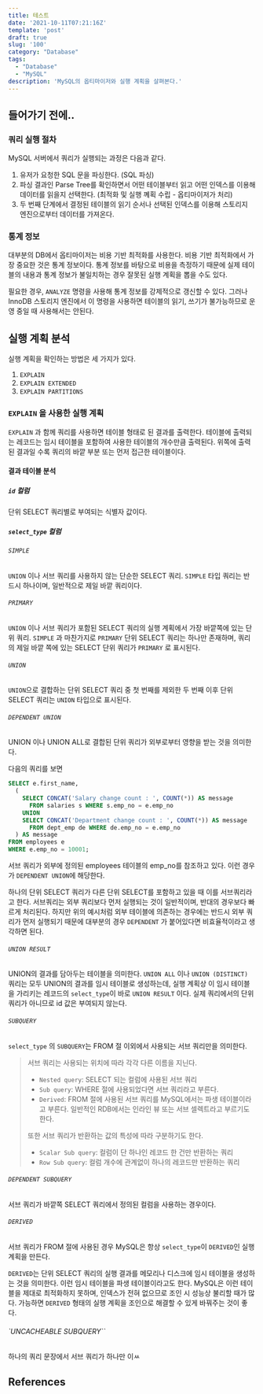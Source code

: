 ```yaml
---
title: 테스트
date: '2021-10-11T07:21:16Z'
template: 'post'
draft: true
slug: '100'
category: "Database"
tags:
  - "Database"
  - "MySQL"
description: 'MySQL의 옵티마이저와 실행 계획을 살펴본다.'
---
```


## 들어가기 전에..

### 쿼리 실행 절차

MySQL 서버에서 쿼리가 실행되는 과정은 다음과 같다.

1. 유저가 요청한 SQL 문을 파싱한다. (SQL 파싱)
2. 파싱 결과인 Parse Tree를 확인하면서 어떤 테이블부터 읽고 어떤 인덱스를 이용해 데이터를 읽을지 선택한다. (최적화 및 실행 꼐획 수립 - 옵티마이저가 처리)
3. 두 번째 단계에서 결정된 테이블의 읽기 순서나 선택된 인덱스를 이용해 스토리지 엔진으로부터 데이터를 가져온다.

### 통계 정보

대부분의 DB에서 옵티마이저는 비용 기반 최적화를 사용한다. 비용 기반 최적화에서 가장 중요한 것은 통계 정보이다. 통계 정보를 바탕으로 비용을 측정하기 때문에 실제 테이블의 내용과 통계 정보가 불일치하는 경우 잘못된 실행 계획을 뽑을 수도 있다.

필요한 경우, `ANALYZE` 명령을 사용해 통계 정보를 강제적으로 갱신할 수 있다. 그러나 InnoDB 스토리지 엔진에서 이 명령을 사용하면 테이블의 읽기, 쓰기가 불가능하므로 운영 중일 때 사용해서는 안된다.

## 실행 계획 분석

실행 계획을 확인하는 방법은 세 가지가 있다.

1. `EXPLAIN`
2. `EXPLAIN EXTENDED`
3. `EXPLAIN PARTITIONS`

### `EXPLAIN` 을 사용한 실행 계획

`EXPLAIN` 과 함께 쿼리를 사용하면 테이블 형태로 된 결과를 출력한다. 테이블에 출력되는 레코드는 임시 테이블을 포함하여 사용한 테이블의 개수만큼 출력된다.
위쪽에 출력된 결과일 수록 쿼리의 바깥 부분 또는 먼저 접근한 테이블이다.

#### 결과 테이블 분석

##### `id` 컬럼

단위 SELECT 쿼리별로 부여되는 식별자 값이다.

##### `select_type` 컬럼
    
###### `SIMPLE`

`UNION` 이나 서브 쿼리를 사용하지 않는 단순한 SELECT 쿼리. `SIMPLE` 타입 쿼리는 반드시 하나이며, 일반적으로 제일 바깥 쿼리이다.

###### `PRIMARY`

`UNION` 이나 서브 쿼리가 포함된 SELECT 쿼리의 실행 계획에서 가장 바깥쪽에 있는 단위 쿼리. `SIMPLE` 과 마찬가지로 `PRIMARY` 단위 SELECT 쿼리는 하나만 존재하며, 쿼리의 제일 바깥 쪽에 있는 SELECT 단위 쿼리가 `PRIMARY` 로 표시된다.

###### `UNION`

`UNION`으로 결합하는 단위 SELECT 쿼리 중 첫 번째를 제외한 두 번째 이후 단위 SELECT 쿼리는 `UNION` 타입으로 표시된다.

###### `DEPENDENT UNION` 

UNION 이나 UNION ALL로 결합된 단위 쿼리가 외부로부터 영향을 받는 것을 의미한다. 

다음의 쿼리를 보면

```sql
SELECT e.first_name,
  (
    SELECT CONCAT('Salary change count : ', COUNT(*)) AS message
      FROM salaries s WHERE s.emp_no = e.emp_no
    UNION
    SELECT CONCAT('Department change count : ', COUNT(*)) AS message
      FROM dept_emp de WHERE de.emp_no = e.emp_no
  ) AS message
FROM employees e
WHERE e.emp_no = 10001;
```

서브 쿼리가 외부에 정의된 employees 테이블의 emp_no를 참조하고 있다. 이런 경우가 `DEPENDENT UNION`에 해당한다. 

하나의 단위 SELECT 쿼리가 다른 단위 SELECT를 포함하고 있을 때 이를 서브쿼리라고 한다. 서브쿼리는 외부 쿼리보다 먼저 실행되는 것이 일반적이며, 반대의 경우보다 빠르게 처리된다. 하지만 위의 예시처럼 외부 테이블에 의존하는 경우에는 반드시 외부 쿼리가 먼저 실행되기 때문에 대부분의 경우 `DEPENDENT` 가 붙어있다면 비효율적이라고 생각하면 된다.

###### `UNION RESULT`

UNION의 결과를 담아두는 테이블을 의미한다. `UNION ALL` 이나 `UNION (DISTINCT)` 쿼리는 모두 UNION의 결과를 임시 테이블로 생성하는데, 실행 계획상 이 임시 테이블을 가리키는 레코드의 `select_type`이 바로 `UNION RESULT` 이다. 실제 쿼리에서의 단위 쿼리가 아니므로 id 값은 부여되지 않는다.

###### `SUBQUERY` 

`select_type` 의 `SUBQUERY`는 FROM 절 이외에서 사용되는 서브 쿼리만을 의미한다.

> 서브 쿼리는 사용되는 위치에 따라 각각 다른 이름을 지닌다.
>
> - `Nested query`: SELECT 되는 컬럼에 사용된 서브 쿼리
> - `Sub query`: WHERE 절에 사용되었다면 서브 쿼리라고 부른다.
> - `Derived`: FROM 절에 사용된 서브 쿼리를 MySQL에서는 파생 테이블이라고 부른다. 일반적인 RDB에서는 인라인 뷰 또는 서브 셀렉트라고 부르기도 한다. 
>
> 또한 서브 쿼리가 반환하는 값의 특성에 따라 구분하기도 한다.
> - `Scalar Sub query`: 컬럼이 단 하나인 레코드 한 건만 반환하는 쿼리
> - `Row Sub query`: 컬럼 개수에 관계없이 하나의 레코드만 반환하는 쿼리

###### `DEPENDENT SUBQUERY`

서브 쿼리가 바깥쪽 SELECT 쿼리에서 정의된 컬럼을 사용하는 경우이다.

###### `DERIVED` 

서브 쿼리가 FROM 절에 사용된 경우 MySQL은 항상 `select_type`이 `DERIVED`인 실행 계획을 만든다. 

`DERIVED`는 단위 SELECT 쿼리의 실행 결과를 메모리나 디스크에 임시 테이블을 생성하는 것을 의미한다. 이런 임시 테이블을 파생 테이블이라고도 한다.
MySQL은 이런 테이블을 제대로 최적화하지 못하며, 인덱스가 전혀 없으므로 조인 시 성능상 불리할 때가 많다. 가능하면 `DERIVED` 형태의 실행 계획을 조인으로 해결할 수 있게 바꿔주는 것이 좋다. 

###### `UNCACHEABLE SUBQUERY``

하나의 쿼리 문장에서 서브 쿼리가 하나만 이ㅆ

## References

